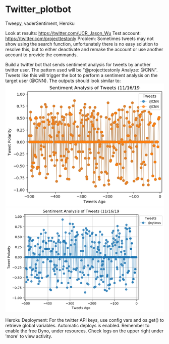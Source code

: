 # Twitter_plotbot
Tweepy, vaderSentiment, Heroku


Look at results: https://twitter.com/UCR_Jason_Wu
Test account: https://twitter.com/projecttestonly
Problem: Sometimes tweets may not show using the search function, unfortunately there is no easy solution to resolve this, but to either deactivate and remake the account or use another account to provide the commands.

Build a twitter bot that sends sentiment analysis for tweets by another twitter user. The pattern used will be "@projecttestonly Analyze: @CNN". Tweets like this will trigger the bot to perform a sentiment analysis on the target user (@CNN). The outputs should look similar to:
![cnn](analysis/@CNN.png)
![nytimes](analysis/@nytimes.png)

Heroku Deployment:
For the twitter API keys, use config vars and os.get() to retrieve global variables. 
Automatic deploys is enabled. 
Remember to enable the free Dyno, under resources.
Check logs on the upper right under 'more' to view activity. 
